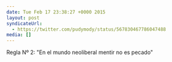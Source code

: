 ```yaml
---
date: Tue Feb 17 23:38:27 +0000 2015
layout: post
syndicateUrl:
  - https://twitter.com/pudymody/status/567830467786047488
media: []
---
```

Regla Nº 2: "En el mundo neoliberal mentir no es pecado"

